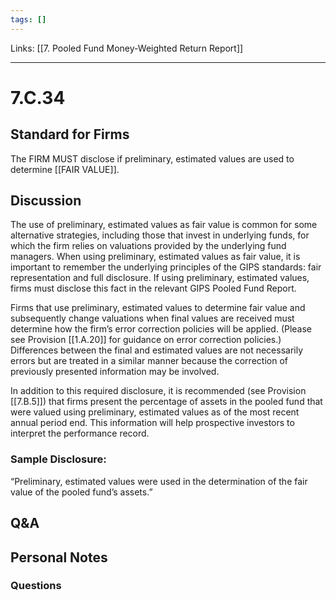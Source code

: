 ```yaml
---
tags: []
---
```

Links: [[7. Pooled Fund Money-Weighted Return Report]]
___
# 7.C.34
## Standard for Firms
The FIRM MUST disclose if preliminary, estimated values are used to determine [[FAIR VALUE]].
## Discussion
The use of preliminary, estimated values as fair value is common for some alternative strategies, including those that invest in underlying funds, for which the firm relies on valuations provided by the underlying fund managers. When using preliminary, estimated values as fair value, it is important to remember the underlying principles of the GIPS standards: fair representation and full disclosure. If using preliminary, estimated values, firms must disclose this fact in the relevant GIPS Pooled Fund Report.

Firms that use preliminary, estimated values to determine fair value and subsequently change valuations when final values are received must determine how the firm’s error correction policies will be applied. (Please see Provision [[1.A.20]] for guidance on error correction policies.) Differences between the final and estimated values are not necessarily errors but are treated in a similar manner because the correction of previously presented information may be involved.

In addition to this required disclosure, it is recommended (see Provision [[7.B.5]]) that firms present the percentage of assets in the pooled fund that were valued using preliminary, estimated values as of the most recent annual period end. This information will help prospective investors to interpret the performance record.
### Sample Disclosure:
“Preliminary, estimated values were used in the determination of the fair value of the pooled fund’s assets.”
## Q&A

## Personal Notes

### Questions